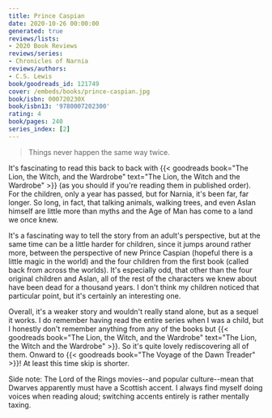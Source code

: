 ```yaml
---
title: Prince Caspian
date: 2020-10-26 00:00:00
generated: true
reviews/lists:
- 2020 Book Reviews
reviews/series:
- Chronicles of Narnia
reviews/authors:
- C.S. Lewis
book/goodreads_id: 121749
cover: /embeds/books/prince-caspian.jpg
book/isbn: 000720230X
book/isbn13: '9780007202300'
rating: 4
book/pages: 240
series_index: [2]
---
```

> Things never happen the same way twice.

It's fascinating to read this back to back with {{< goodreads book="The Lion, the Witch, and the Wardrobe" text="The Lion, the Witch and the Wardrobe" >}} (as you should if you're reading them in published order). For the children, only a year has passed, but for Narnia, it's been far, far longer. So long, in fact, that talking animals, walking trees, and even Aslan himself are little more than myths and the Age of Man has come to a land we once knew.  

<!--more-->

It's a fascinating way to tell the story from an adult's perspective, but at the same time can be a little harder for children, since it jumps around rather more, between the perspective of new Prince Caspian (hopeful there is a little magic in the world) and the four children from the first book (called back from across the worlds). It's especially odd, that other than the four original children and Aslan, all of the rest of the characters we knew about have been dead for a thousand years. I don't think my children noticed that particular point, but it's certainly an interesting one.  

Overall, it's a weaker story and wouldn't really stand alone, but as a sequel it works. I do remember having read the entire series when I was a child, but I honestly don't remember anything from any of the books but {{< goodreads book="The Lion, the Witch, and the Wardrobe" text="The Lion, the Witch and the Wardrobe" >}}. So it's quite lovely rediscovering all of them. Onward to {{< goodreads book="The Voyage of the Dawn Treader" >}}! At least this time skip is shorter.  

Side note: The Lord of the Rings movies--and popular culture--mean that Dwarves apparently must have a Scottish accent. I always find myself doing voices when reading aloud; switching accents entirely is rather mentally taxing.